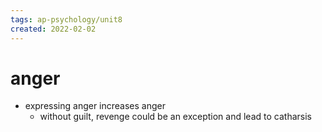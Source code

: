 ```yaml
---
tags: ap-psychology/unit8 
created: 2022-02-02
---
```


# anger

- expressing anger increases anger
	- without guilt, revenge could be an exception and lead to catharsis

<!---->